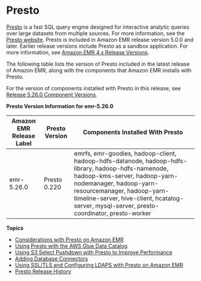 # Presto<a name="emr-presto"></a>

[Presto](https://aws.amazon.com/big-data/what-is-presto/) is a fast SQL query engine designed for interactive analytic queries over large datasets from multiple sources\. For more information, see the [Presto website](https://prestodb.io/)\. Presto is included in Amazon EMR release version 5\.0\.0 and later\. Earlier release versions include Presto as a sandbox application\. For more information, see [Amazon EMR 4\.x Release Versions](emr-release-4x.md)\.

The following table lists the version of Presto included in the latest release of Amazon EMR, along with the components that Amazon EMR installs with Presto\.

For the version of components installed with Presto in this release, see [Release 5\.26\.0 Component Versions](emr-release-5x.md#emr-5260-release)\.


**Presto Version Information for emr\-5\.26\.0**  

| Amazon EMR Release Label | Presto Version | Components Installed With Presto | 
| --- | --- | --- | 
| emr\-5\.26\.0 | Presto 0\.220 | emrfs, emr\-goodies, hadoop\-client, hadoop\-hdfs\-datanode, hadoop\-hdfs\-library, hadoop\-hdfs\-namenode, hadoop\-kms\-server, hadoop\-yarn\-nodemanager, hadoop\-yarn\-resourcemanager, hadoop\-yarn\-timeline\-server, hive\-client, hcatalog\-server, mysql\-server, presto\-coordinator, presto\-worker | 

**Topics**
+ [Considerations with Presto on Amazon EMR](emr-presto-considerations.md)
+ [Using Presto with the AWS Glue Data Catalog](emr-presto-glue.md)
+ [Using S3 Select Pushdown with Presto to Improve Performance](emr-presto-s3select.md)
+ [Adding Database Connectors](presto-adding-db-connectors.md)
+ [Using SSL/TLS and Configuring LDAPS with Presto on Amazon EMR](presto-ssl.md)
+ [Presto Release History](Presto-release-history.md)